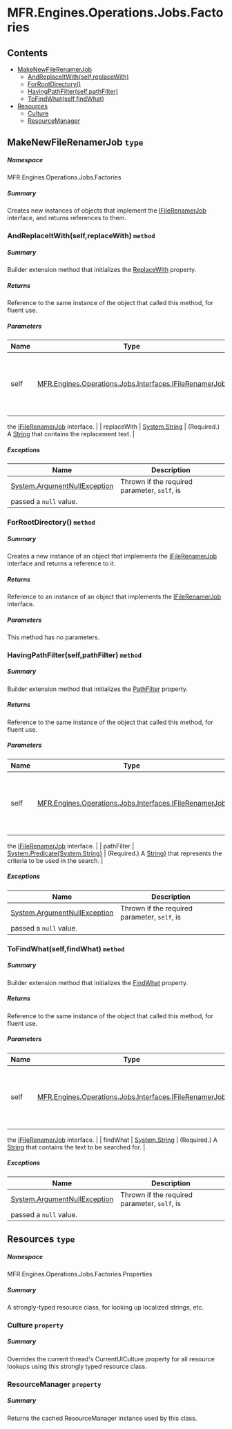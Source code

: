 <a name='assembly'></a>
# MFR.Engines.Operations.Jobs.Factories

## Contents

- [MakeNewFileRenamerJob](#T-MFR-Engines-Operations-Jobs-Factories-MakeNewFileRenamerJob 'MFR.Engines.Operations.Jobs.Factories.MakeNewFileRenamerJob')
  - [AndReplaceItWith(self,replaceWith)](#M-MFR-Engines-Operations-Jobs-Factories-MakeNewFileRenamerJob-AndReplaceItWith-MFR-Engines-Operations-Jobs-Interfaces-IFileRenamerJob,System-String- 'MFR.Engines.Operations.Jobs.Factories.MakeNewFileRenamerJob.AndReplaceItWith(MFR.Engines.Operations.Jobs.Interfaces.IFileRenamerJob,System.String)')
  - [ForRootDirectory()](#M-MFR-Engines-Operations-Jobs-Factories-MakeNewFileRenamerJob-ForRootDirectory-System-String- 'MFR.Engines.Operations.Jobs.Factories.MakeNewFileRenamerJob.ForRootDirectory(System.String)')
  - [HavingPathFilter(self,pathFilter)](#M-MFR-Engines-Operations-Jobs-Factories-MakeNewFileRenamerJob-HavingPathFilter-MFR-Engines-Operations-Jobs-Interfaces-IFileRenamerJob,System-Predicate{System-String}- 'MFR.Engines.Operations.Jobs.Factories.MakeNewFileRenamerJob.HavingPathFilter(MFR.Engines.Operations.Jobs.Interfaces.IFileRenamerJob,System.Predicate{System.String})')
  - [ToFindWhat(self,findWhat)](#M-MFR-Engines-Operations-Jobs-Factories-MakeNewFileRenamerJob-ToFindWhat-MFR-Engines-Operations-Jobs-Interfaces-IFileRenamerJob,System-String- 'MFR.Engines.Operations.Jobs.Factories.MakeNewFileRenamerJob.ToFindWhat(MFR.Engines.Operations.Jobs.Interfaces.IFileRenamerJob,System.String)')
- [Resources](#T-MFR-Engines-Operations-Jobs-Factories-Properties-Resources 'MFR.Engines.Operations.Jobs.Factories.Properties.Resources')
  - [Culture](#P-MFR-Engines-Operations-Jobs-Factories-Properties-Resources-Culture 'MFR.Engines.Operations.Jobs.Factories.Properties.Resources.Culture')
  - [ResourceManager](#P-MFR-Engines-Operations-Jobs-Factories-Properties-Resources-ResourceManager 'MFR.Engines.Operations.Jobs.Factories.Properties.Resources.ResourceManager')

<a name='T-MFR-Engines-Operations-Jobs-Factories-MakeNewFileRenamerJob'></a>
## MakeNewFileRenamerJob `type`

##### Namespace

MFR.Engines.Operations.Jobs.Factories

##### Summary

Creates new instances of objects that implement the
[IFileRenamerJob](#T-MFR-Engines-Operations-Jobs-Interfaces-IFileRenamerJob 'MFR.Engines.Operations.Jobs.Interfaces.IFileRenamerJob')
interface, and returns references to them.

<a name='M-MFR-Engines-Operations-Jobs-Factories-MakeNewFileRenamerJob-AndReplaceItWith-MFR-Engines-Operations-Jobs-Interfaces-IFileRenamerJob,System-String-'></a>
### AndReplaceItWith(self,replaceWith) `method`

##### Summary

Builder extension method that initializes the
[ReplaceWith](#P-MFR-Engines-Operations-Jobs-Interfaces-IFileRenamerJob-ReplaceWith 'MFR.Engines.Operations.Jobs.Interfaces.IFileRenamerJob.ReplaceWith')
property.

##### Returns

Reference to the same instance of the object that called this
method, for fluent use.

##### Parameters

| Name | Type | Description |
| ---- | ---- | ----------- |
| self | [MFR.Engines.Operations.Jobs.Interfaces.IFileRenamerJob](#T-MFR-Engines-Operations-Jobs-Interfaces-IFileRenamerJob 'MFR.Engines.Operations.Jobs.Interfaces.IFileRenamerJob') | (Required.) Reference to an instance of an object that implements
the
[IFileRenamerJob](#T-MFR-Engines-Operations-Jobs-Interfaces-IFileRenamerJob 'MFR.Engines.Operations.Jobs.Interfaces.IFileRenamerJob')
interface. |
| replaceWith | [System.String](http://msdn.microsoft.com/query/dev14.query?appId=Dev14IDEF1&l=EN-US&k=k:System.String 'System.String') | (Required.) A [String](http://msdn.microsoft.com/query/dev14.query?appId=Dev14IDEF1&l=EN-US&k=k:System.String 'System.String') that contains the replacement
text. |

##### Exceptions

| Name | Description |
| ---- | ----------- |
| [System.ArgumentNullException](http://msdn.microsoft.com/query/dev14.query?appId=Dev14IDEF1&l=EN-US&k=k:System.ArgumentNullException 'System.ArgumentNullException') | Thrown if the required parameter, `self`, is
passed a `null` value. |

<a name='M-MFR-Engines-Operations-Jobs-Factories-MakeNewFileRenamerJob-ForRootDirectory-System-String-'></a>
### ForRootDirectory() `method`

##### Summary

Creates a new instance of an object that implements the
[IFileRenamerJob](#T-MFR-Engines-Operations-Jobs-Interfaces-IFileRenamerJob 'MFR.Engines.Operations.Jobs.Interfaces.IFileRenamerJob')
interface and returns a reference to it.

##### Returns

Reference to an instance of an object that implements the
[IFileRenamerJob](#T-MFR-Engines-Operations-Jobs-Interfaces-IFileRenamerJob 'MFR.Engines.Operations.Jobs.Interfaces.IFileRenamerJob')
interface.

##### Parameters

This method has no parameters.

<a name='M-MFR-Engines-Operations-Jobs-Factories-MakeNewFileRenamerJob-HavingPathFilter-MFR-Engines-Operations-Jobs-Interfaces-IFileRenamerJob,System-Predicate{System-String}-'></a>
### HavingPathFilter(self,pathFilter) `method`

##### Summary

Builder extension method that initializes the
[PathFilter](#P-MFR-Engines-Operations-Models-Interfaces-IFileRenamerJob-PathFilter 'MFR.Engines.Operations.Models.Interfaces.IFileRenamerJob.PathFilter')
property.

##### Returns

Reference to the same instance of the object that called this
method, for fluent use.

##### Parameters

| Name | Type | Description |
| ---- | ---- | ----------- |
| self | [MFR.Engines.Operations.Jobs.Interfaces.IFileRenamerJob](#T-MFR-Engines-Operations-Jobs-Interfaces-IFileRenamerJob 'MFR.Engines.Operations.Jobs.Interfaces.IFileRenamerJob') | (Required.) Reference to an instance of an object that implements
the
[IFileRenamerJob](#T-MFR-Engines-Operations-Models-Interfaces-IFileRenamerJob 'MFR.Engines.Operations.Models.Interfaces.IFileRenamerJob')
interface. |
| pathFilter | [System.Predicate{System.String}](http://msdn.microsoft.com/query/dev14.query?appId=Dev14IDEF1&l=EN-US&k=k:System.Predicate 'System.Predicate{System.String}') | (Required.) A [String}](http://msdn.microsoft.com/query/dev14.query?appId=Dev14IDEF1&l=EN-US&k=k:System.Predicate 'System.Predicate{System.String}') that represents
the criteria to be used in the search. |

##### Exceptions

| Name | Description |
| ---- | ----------- |
| [System.ArgumentNullException](http://msdn.microsoft.com/query/dev14.query?appId=Dev14IDEF1&l=EN-US&k=k:System.ArgumentNullException 'System.ArgumentNullException') | Thrown if the required parameter, `self`, is
passed a `null` value. |

<a name='M-MFR-Engines-Operations-Jobs-Factories-MakeNewFileRenamerJob-ToFindWhat-MFR-Engines-Operations-Jobs-Interfaces-IFileRenamerJob,System-String-'></a>
### ToFindWhat(self,findWhat) `method`

##### Summary

Builder extension method that initializes the
[FindWhat](#P-MFR-Engines-Operations-Jobs-Interfaces-IFileRenamerJob-FindWhat 'MFR.Engines.Operations.Jobs.Interfaces.IFileRenamerJob.FindWhat')
property.

##### Returns

Reference to the same instance of the object that called this
method, for fluent use.

##### Parameters

| Name | Type | Description |
| ---- | ---- | ----------- |
| self | [MFR.Engines.Operations.Jobs.Interfaces.IFileRenamerJob](#T-MFR-Engines-Operations-Jobs-Interfaces-IFileRenamerJob 'MFR.Engines.Operations.Jobs.Interfaces.IFileRenamerJob') | (Required.) Reference to an instance of an object that implements
the
[IFileRenamerJob](#T-MFR-Engines-Operations-Jobs-Interfaces-IFileRenamerJob 'MFR.Engines.Operations.Jobs.Interfaces.IFileRenamerJob')
interface. |
| findWhat | [System.String](http://msdn.microsoft.com/query/dev14.query?appId=Dev14IDEF1&l=EN-US&k=k:System.String 'System.String') | (Required.) A [String](http://msdn.microsoft.com/query/dev14.query?appId=Dev14IDEF1&l=EN-US&k=k:System.String 'System.String') that contains the text to be
searched for. |

##### Exceptions

| Name | Description |
| ---- | ----------- |
| [System.ArgumentNullException](http://msdn.microsoft.com/query/dev14.query?appId=Dev14IDEF1&l=EN-US&k=k:System.ArgumentNullException 'System.ArgumentNullException') | Thrown if the required parameter, `self`, is
passed a `null` value. |

<a name='T-MFR-Engines-Operations-Jobs-Factories-Properties-Resources'></a>
## Resources `type`

##### Namespace

MFR.Engines.Operations.Jobs.Factories.Properties

##### Summary

A strongly-typed resource class, for looking up localized strings, etc.

<a name='P-MFR-Engines-Operations-Jobs-Factories-Properties-Resources-Culture'></a>
### Culture `property`

##### Summary

Overrides the current thread's CurrentUICulture property for all
  resource lookups using this strongly typed resource class.

<a name='P-MFR-Engines-Operations-Jobs-Factories-Properties-Resources-ResourceManager'></a>
### ResourceManager `property`

##### Summary

Returns the cached ResourceManager instance used by this class.

